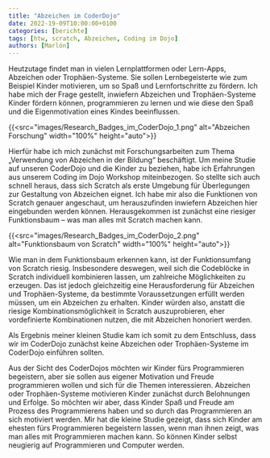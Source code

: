 ```yaml
---
title: "Abzeichen im CoderDojo"
date: 2022-19-09T10:00:00+0100
categories: [berichte]
tags: [htw, scratch, Abzeichen, Coding im Dojo]
authors: [Marlón]
---
```


Heutzutage findet man in vielen Lernplattformen oder Lern-Apps, Abzeichen oder Trophäen-Systeme. Sie sollen Lernbegeisterte wie zum Beispiel Kinder motivieren, um so Spaß und Lernfortschritte zu fördern. Ich habe mich der Frage gestellt, inwiefern Abzeichen und Trophäen-Systeme Kinder fördern können, programmieren zu lernen und wie diese den Spaß und die Eigenmotivation eines Kindes beeinflussen.

{{<src="images/Research_Badges_im_CoderDojo_1.png" alt="Abzeichen Forschung" width="100%" height="auto">}}

Hierfür habe ich mich zunächst mit Forschungsarbeiten zum Thema „Verwendung von Abzeichen in der Bildung“ beschäftigt. Um meine Studie auf unseren CoderDojo und die Kinder zu beziehen, habe ich Erfahrungen aus unserem Coding im Dojo Workshop miteinbezogen.
So stellte sich auch schnell heraus, dass sich Scratch als erste Umgebung für Überlegungen zur Gestaltung von Abzeichen eignet. Ich habe mir also die Funktionen von Scratch genauer angeschaut, um herauszufinden inwiefern Abzeichen hier eingebunden werden können. Herausgekommen ist zunächst eine riesiger Funktionsbaum – was man alles mit Scratch machen kann.

{{<src="images/Research_Badges_im_CoderDojo_2.png" alt="Funktionsbaum von Scratch" width="100%" height="auto">}}

Wie man in dem Funktionsbaum erkennen kann, ist der Funktionsumfang von Scratch riesig. Insbesondere deswegen, weil sich die Codeblöcke in Scratch individuell kombinieren lassen, um zahlreiche Möglichkeiten zu erzeugen. 
Das ist jedoch gleichzeitig eine Herausforderung für Abzeichen und Trophäen-Systeme, da bestimmte Voraussetzungen erfüllt werden müssen, um ein Abzeichen zu erhalten. Kinder würden also, anstatt die riesige Kombinationsmöglichkeit in Scratch auszuprobieren, eher vordefinierte Kombinationen nutzen, die mit Abzeichen honoriert werden.

Als Ergebnis meiner kleinen Studie kam ich somit zu dem Entschluss, dass wir im CoderDojo zunächst keine Abzeichen oder Trophäen-Systeme im CoderDojo einführen sollten.

Aus der Sicht des CoderDojos möchten wir Kinder fürs Programmieren begeistern, aber sie sollen aus eigener Motivation und Freude programmieren wollen und sich für die Themen interessieren. Abzeichen oder Trophäen-Systeme motivieren Kinder zunächst durch Belohnungen und Erfolge. So möchten wir aber, dass Kinder Spaß und Freude am Prozess des Programmierens haben und so durch das Programmieren an sich motiviert werden.
Mir hat die kleine Studie gezeigt, dass sich Kinder am ehesten fürs Programmieren begeistern lassen, wenn man ihnen zeigt, was man alles mit Programmieren machen kann. So können Kinder selbst neugierig auf Programmieren und Computer werden.
